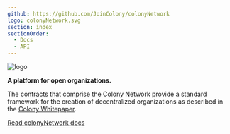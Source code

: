 ```yaml
---
github: https://github.com/JoinColony/colonyNetwork
logo: colonyNetwork.svg
section: index
sectionOrder:
  - Docs
  - API
---
```


![logo](https://raw.githubusercontent.com/JoinColony/colonyNetwork/develop/docs/img/colonyNetwork_combomark.svg?sanitize=true)

**A platform for open organizations.**

The contracts that comprise the Colony Network provide a standard framework for the creation of decentralized organizations as described in the [Colony Whitepaper](https://colony.io/whitepaper.pdf).

[Read colonyNetwork docs](/colonynetwork/docs-colony/ "Docs")

